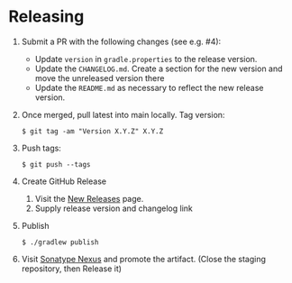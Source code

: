 # Releasing

1. Submit a PR with the following changes (see e.g. #4):
   * Update `version` in `gradle.properties` to the release version.
   * Update the `CHANGELOG.md`. Create a section for the new version and move the unreleased version there
   * Update the `README.md` as necessary to reflect the new release version.

2. Once merged, pull latest into main locally. Tag version:

   ```
   $ git tag -am "Version X.Y.Z" X.Y.Z
   ```

3. Push tags:

   ```
   $ git push --tags
   ```

4. Create GitHub Release
    1. Visit the [New Releases](https://github.com/collectiveidea/oauth-kmp/releases/new) page.
    2. Supply release version and changelog link

5. Publish

   ```
   $ ./gradlew publish
   ```

6. Visit [Sonatype Nexus](https://s01.oss.sonatype.org) and promote the artifact. (Close the staging repository, then Release it)
